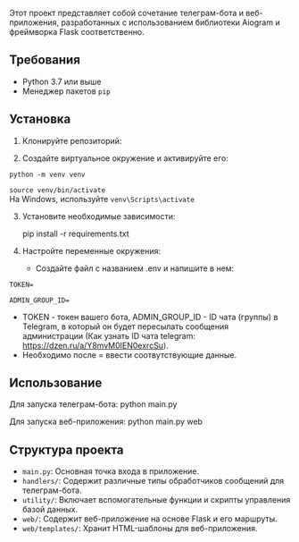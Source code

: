 Этот проект представляет собой сочетание телеграм-бота и веб-приложения, разработанных с использованием библиотеки Aiogram и фреймворка Flask соответственно.

## Требования

- Python 3.7 или выше
- Менеджер пакетов `pip`

## Установка

1. Клонируйте репозиторий:

2. Создайте виртуальное окружение и активируйте его:

<code>python -m venv venv</code>

<code>source venv/bin/activate</code>  
На Windows, используйте <code>venv\Scripts\activate</code>

3. Установите необходимые зависимости:

   pip install -r requirements.txt

4. Настройте переменные окружения:

   - Создайте файл с названием .env и напишите в нем:
<p><code>TOKEN=</code></p>

<p><code>ADMIN_GROUP_ID=</code></p>
   
   - TOKEN - токен вашего бота, ADMIN_GROUP_ID - ID чата (группы) в Telegram, в который он будет пересылать сообщения администрации (Как узнать ID чата telegram: https://dzen.ru/a/Y8mvM0IEN0exrcSu).
   - Необходимо после = ввести соотвутствующие данные.

## Использование

Для запуска телеграм-бота:
python main.py

Для запуска веб-приложения:
python main.py web

## Структура проекта

- `main.py`: Основная точка входа в приложение.
- `handlers/`: Содержит различные типы обработчиков сообщений для телеграм-бота.
- `utility/`: Включает вспомогательные функции и скрипты управления базой данных.
- `web/`: Содержит веб-приложение на основе Flask и его маршруты.
- `web/templates/`: Хранит HTML-шаблоны для веб-приложения.